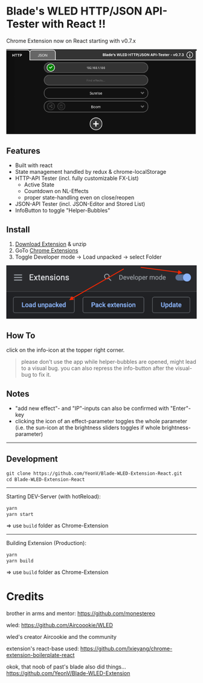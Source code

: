 # Blade's WLED HTTP/JSON API-Tester with React !!

Chrome Extension now on React starting with v0.7.x

![Image description](http.png)

## Features

- Built with react
- State management handled by redux & chrome-localStorage
- HTTP-API Tester (incl. fully customizable FX-List)
  - Active State
  - Countdown on NL-Effects
  - proper state-handling even on close/reopen
- JSON-API Tester (incl. JSON-Editor and Stored List)
- InfoButton to toggle "Helper-Bubbles"

## Install

1. [Download Extension](https://github.com/YeonV/Blade-WLED-Extension-React/releases/download/v0.7.5/Blade_WLED_v0.7.5.zip) & unzip
2. GoTo [Chrome Extensions](chrome://extensions)
3. Toggle Developer mode -> Load unpacked -> select Folder

![Chrome](chrome.png)

## How To

click on the info-icon at the topper right corner.

> please don't use the app while helper-bubbles are opened, might lead to a visual bug. you can also repress the info-button after the visual-bug to fix it.

## Notes

- "add new effect"- and "IP"-inputs can also be confirmed with "Enter"-key
- clicking the icon of an effect-parameter toggles the whole parameter (i.e. the sun-icon at the brightness sliders toggles if whole brightness-parameter)

---

## Development

```
git clone https://github.com/YeonV/Blade-WLED-Extension-React.git
cd Blade-WLED-Extension-React
```

---

Starting DEV-Server (with hotReload):

```
yarn
yarn start
```

=> use `build` folder as Chrome-Extension

---

Building Extension (Production):

```
yarn
yarn build
```

=> use `build` folder as Chrome-Extension

# Credits

brother in arms and mentor: https://github.com/monestereo

wled: https://github.com/Aircoookie/WLED

wled's creator Aircookie and the community

extension's react-base used: https://github.com/lxieyang/chrome-extension-boilerplate-react

okok, that noob of past's blade also did things... https://github.com/YeonV/Blade-WLED-Extension
